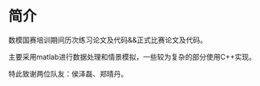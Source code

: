 # 简介
数模国赛培训期间历次练习论文及代码&amp;&amp;正式比赛论文及代码。

主要采用matlab进行数据处理和情景模拟，一些较为复杂的部分使用C++实现。

特此致谢两位队友：侯泽磊、郑晴丹。
